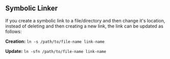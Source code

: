 
## Symbolic Linker ##

If you create a symbolic link to a file/directory and then change it's location, 
instead of deleting and then creating a new link, the link can be updated as follows:
	
**Creation:**	`ln -s /path/to/file-name link-name`

**Update:**	`ln -sfn /path/to/file-name link-name`
	
